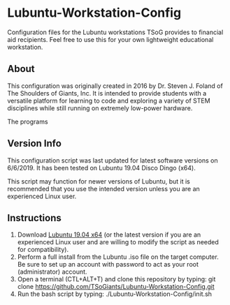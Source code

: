 # Lubuntu-Workstation-Config
Configuration files for the Lubuntu workstations TSoG provides to financial aid recipients. Feel free to use this for your own lightweight educational workstation.

## About
This configuration was originally created in 2016 by Dr. Steven J. Foland of The Shoulders of Giants, Inc. It is intended to provide students with a versatile platform for learning to code and exploring a variety of STEM disciplines while still running on extremely low-power hardware.

The programs 

## Version Info
This configuration script was last updated for latest software versions on 6/6/2019. It has been tested on Lubuntu 19.04 Disco Dingo (x64).

This script may function for newer versions of Lubuntu, but it is recommended that you use the intended version unless you are an experienced Linux user.

## Instructions
1. Download [Lubuntu 19.04 x64](http://cdimage.ubuntu.com/lubuntu/releases/19.04/release/lubuntu-19.04-desktop-amd64.iso) (or the latest version if you are an experienced Linux user and are willing to modify the script as needed for compatibility).
2. Perform a full install from the Lubuntu .iso file on the target computer. Be sure to set up an account with password to act as your root (administrator) account.
3. Open a terminal (CTL+ALT+T) and clone this repository by typing: git clone https://github.com/TSoGiants/Lubuntu-Workstation-Config.git
4. Run the bash script by typing: ./Lubuntu-Workstation-Config/init.sh


